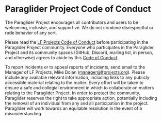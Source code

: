 # Paraglider Project Code of Conduct
The Paraglider Project encourages all contributors and users to be welcoming, inclusive, and supportive. We do not condone disrespectful or rude behavior of any sort.

Please read the [LF Projects Code of Conduct](https://lfprojects.org/policies/code-of-conduct/) before participating in the Paraglider Project community. Everyone who participates in the Paraglider Project and its community spaces (GitHub, Discord, mailing list, in person, and otherwise) agrees to abide by this [Code of Conduct](https://lfprojects.org/policies/code-of-conduct/).

To report incidents or to appeal reports of incidents, send email to the Manager of LF Projects, Mike Dolan (manager@lfprojects.org). Please include any available relevant information, including links to any publicly accessible material relating to the matter. Every effort will be taken to ensure a safe and collegial environment in which to collaborate on matters relating to the Paraglider Project. In order to protect the community, Paraglider reserves the right to take appropriate action, potentially including the removal of an individual from any and all participation in the project. Paraglider will work towards an equitable resolution in the event of a misunderstanding.
